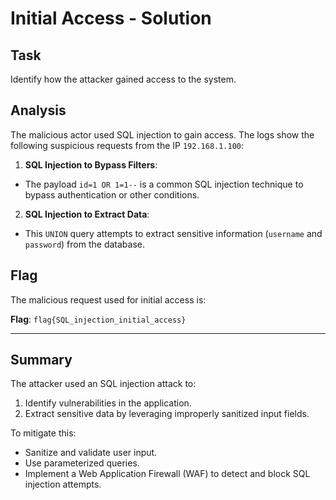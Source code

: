 # Initial Access - Solution

## Task
Identify how the attacker gained access to the system.

## Analysis
The malicious actor used SQL injection to gain access. The logs show the following suspicious requests from the IP `192.168.1.100`:

1. **SQL Injection to Bypass Filters**:
- The payload `id=1 OR 1=1--` is a common SQL injection technique to bypass authentication or other conditions.

2. **SQL Injection to Extract Data**:
- This `UNION` query attempts to extract sensitive information (`username` and `password`) from the database.

## Flag
The malicious request used for initial access is:

**Flag**: `flag{SQL_injection_initial_access}`

---
## Summary
The attacker used an SQL injection attack to:
1. Identify vulnerabilities in the application.
2. Extract sensitive data by leveraging improperly sanitized input fields.

To mitigate this:
- Sanitize and validate user input.
- Use parameterized queries.
- Implement a Web Application Firewall (WAF) to detect and block SQL injection attempts.

